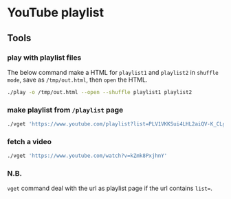 # YouTube playlist

## Tools

### play with playlist files

The below command make a HTML for `playlist1` and `playlist2` in `shuffle mode`, save as `/tmp/out.html`, then `open` the HTML.

```bash
./play -o /tmp/out.html --open --shuffle playlist1 playlist2
```

### make playlist from `/playlist` page

```bash
./vget 'https://www.youtube.com/playlist?list=PLV1VKKSui4LHL2aiQV-K_CLg6bwj45u-F' > playlist
```

### fetch a video

```bash
./vget 'https://www.youtube.com/watch?v=kZmk8PxjhnY'
```

### N.B.

`vget` command deal with the url as playlist page if the url contains `list=`.

